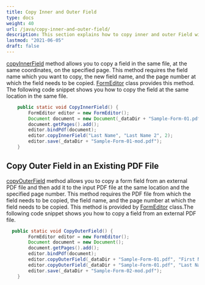 ```yaml
---
title: Copy Inner and Outer Field
type: docs
weight: 40
url: /java/copy-inner-and-outer-field/
description: This section explains how to copy inner and outer Field with com.aspose.pdf.facades using FormEditor Class.
lastmod: "2021-06-05"
draft: false
---
```


[copyInnerField](https://apireference.aspose.com/pdf/java/com.aspose.pdf.facades/FormEditor#copyInnerField-java.lang.String-java.lang.String-int-) method allows you to copy a field in the same file, at the same coordinates, on the specified page. This method requires the field name which you want to copy, the new field name, and the page number at which the field needs to be copied. [FormEditor](https://apireference.aspose.com/pdf/java/com.aspose.pdf.facades/FormEditor) class provides this method. The following code snippet shows you how to copy the field at the same location in the same file.

```java
    public static void CopyInnerField() {
        FormEditor editor = new FormEditor();
        Document document = new Document(_dataDir + "Sample-Form-01.pdf");
        document.getPages().add();
        editor.bindPdf(document);
        editor.copyInnerField("Last Name", "Last Name 2", 2);
        editor.save(_dataDir + "Sample-Form-01-mod.pdf");
    }
```

## Copy Outer Field in an Existing PDF File

[copyOuterField](https://apireference.aspose.com/pdf/java/com.aspose.pdf.facades/FormEditor#copyOuterField-java.lang.String-java.lang.String-) method allows you to copy a form field from an external PDF file and then add it to the input PDF file at the same location and the specified page number. This method requires the PDF file from which the field needs to be copied, the field name, and the page number at which the field needs to be copied. This method is provided by [FormEditor](https://apireference.aspose.com/pdf/java/com.aspose.pdf.facades/FormEditor) class.The following code snippet shows you how to copy a field from an external PDF file.

```java
  public static void CopyOuterField() {
        FormEditor editor = new FormEditor();
        Document document = new Document();
        document.getPages().add();
        editor.bindPdf(document);
        editor.copyOuterField(_dataDir + "Sample-Form-01.pdf", "First Name", 1);
        editor.copyOuterField(_dataDir + "Sample-Form-01.pdf", "Last Name", 1);
        editor.save(_dataDir + "Sample-Form-02-mod.pdf");
    }
```


